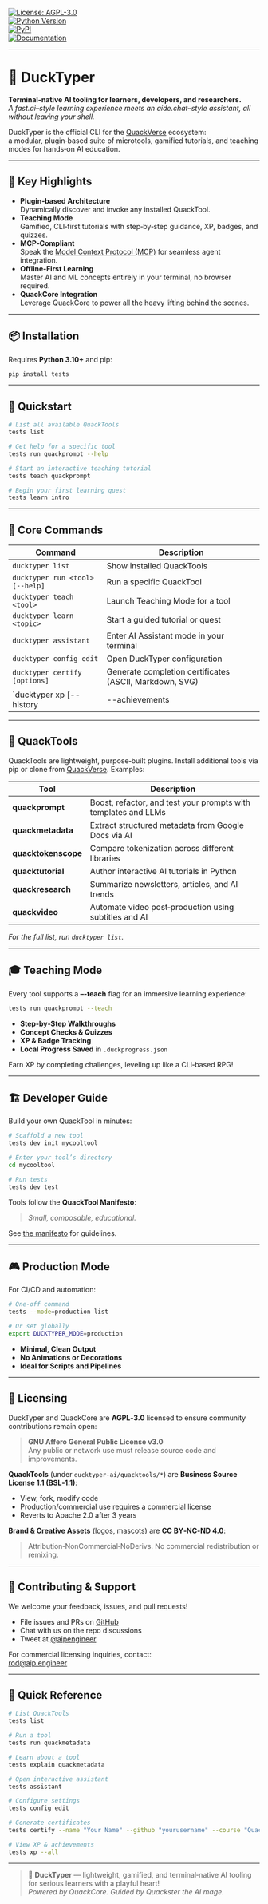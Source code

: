 <!--
================================================================================
DuckTyper — The Terminal-Native AI CLI
================================================================================
-->

[![License: AGPL-3.0](https://img.shields.io/badge/License-AGPL%20v3-blue.svg)](https://www.gnu.org/licenses/agpl-3.0.en.html)  
[![Python Version](https://img.shields.io/badge/Python-3.10%2B-blue.svg)](https://www.python.org/downloads/)  
[![PyPI](https://img.shields.io/pypi/v/ducktyper.svg)](https://pypi.org/project/ducktyper/)  
[![Documentation](https://img.shields.io/badge/Docs-QuackVerse-brightgreen.svg)](https://github.com/ducktyper-ai)  

---

# 🐣 DuckTyper

**Terminal-native AI tooling for learners, developers, and researchers.**  
*A fast.ai–style learning experience meets an aide.chat–style assistant, all without leaving your shell.*

DuckTyper is the official CLI for the [QuackVerse](https://github.com/ducktyper-ai) ecosystem:  
a modular, plugin‑based suite of microtools, gamified tutorials, and teaching modes for hands‑on AI education.

---

## 🚀 Key Highlights

- **Plugin‑based Architecture**  
  Dynamically discover and invoke any installed QuackTool.
- **Teaching Mode**  
  Gamified, CLI‑first tutorials with step‑by‑step guidance, XP, badges, and quizzes.
- **MCP‑Compliant**  
  Speak the [Model Context Protocol (MCP)](https://docs.anthropic.com/mcp) for seamless agent integration.
- **Offline‑First Learning**  
  Master AI and ML concepts entirely in your terminal, no browser required.
- **QuackCore Integration**  
  Leverage QuackCore to power all the heavy lifting behind the scenes.

---

## 📦 Installation

Requires **Python 3.10+** and pip:

```bash
pip install tests
```

---

## 🏁 Quickstart

```bash
# List all available QuackTools
tests list

# Get help for a specific tool
tests run quackprompt --help

# Start an interactive teaching tutorial
tests teach quackprompt

# Begin your first learning quest
tests learn intro
```

---

## 🔧 Core Commands

| Command                             | Description                                         |
|-------------------------------------|-----------------------------------------------------|
| `ducktyper list`                    | Show installed QuackTools                           |
| `ducktyper run <tool> [--help]`     | Run a specific QuackTool                           |
| `ducktyper teach <tool>`            | Launch Teaching Mode for a tool                    |
| `ducktyper learn <topic>`           | Start a guided tutorial or quest                    |
| `ducktyper assistant`               | Enter AI Assistant mode in your terminal            |
| `ducktyper config edit`             | Open DuckTyper configuration                        |
| `ducktyper certify [options]`       | Generate completion certificates (ASCII, Markdown, SVG) |
| `ducktyper xp [--history|--achievements|--all]` | View XP, badges, and progress stats      |

---

## 🧰 QuackTools

QuackTools are lightweight, purpose‑built plugins. Install additional tools via pip or clone from [QuackVerse](https://github.com/ducktyper-ai/quacktools). Examples:

| Tool               | Description                                               |
|--------------------|-----------------------------------------------------------|
| **quackprompt**    | Boost, refactor, and test your prompts with templates and LLMs |
| **quackmetadata**  | Extract structured metadata from Google Docs via AI       |
| **quacktokenscope**| Compare tokenization across different libraries           |
| **quacktutorial**  | Author interactive AI tutorials in Python                |
| **quackresearch**  | Summarize newsletters, articles, and AI trends           |
| **quackvideo**     | Automate video post‑production using subtitles and AI     |

_For the full list, run `ducktyper list`._

---

## 🎓 Teaching Mode

Every tool supports a **–‑teach** flag for an immersive learning experience:

```bash
tests run quackprompt --teach
```

- **Step‑by‑Step Walkthroughs**  
- **Concept Checks & Quizzes**  
- **XP & Badge Tracking**  
- **Local Progress Saved** in `.duckprogress.json`

Earn XP by completing challenges, leveling up like a CLI‑based RPG!

---

## 🏗️ Developer Guide

Build your own QuackTool in minutes:

```bash
# Scaffold a new tool
tests dev init mycooltool

# Enter your tool’s directory
cd mycooltool

# Run tests
tests dev test
```

Tools follow the **QuackTool Manifesto**:  
> *Small, composable, educational.*

See [the manifesto](https://github.com/ducktyper-ai/.github/blob/main/MANIFESTO.md) for guidelines.

---

## 🎮 Production Mode

For CI/CD and automation:

```bash
# One-off command
tests --mode=production list

# Or set globally
export DUCKTYPER_MODE=production
```

- **Minimal, Clean Output**  
- **No Animations or Decorations**  
- **Ideal for Scripts and Pipelines**

---

## 📜 Licensing

DuckTyper and QuackCore are **AGPL‑3.0** licensed to ensure community contributions remain open:

> **GNU Affero General Public License v3.0**  
> Any public or network use must release source code and improvements.

**QuackTools** (under `ducktyper-ai/quacktools/*`) are **Business Source License 1.1 (BSL‑1.1)**:  
- View, fork, modify code  
- Production/commercial use requires a commercial license  
- Reverts to Apache 2.0 after 3 years

**Brand & Creative Assets** (logos, mascots) are **CC BY‑NC‑ND 4.0**:  
> Attribution‑NonCommercial‑NoDerivs. No commercial redistribution or remixing.

---

## 🤝 Contributing & Support

We welcome your feedback, issues, and pull requests!  
- File issues and PRs on [GitHub](https://github.com/ducktyper-ai/ducktyper)  
- Chat with us on the repo discussions  
- Tweet at [@aipengineer](https://twitter.com/aipengineer)

For commercial licensing inquiries, contact:  
rod@aip.engineer

---

## 📌 Quick Reference

```bash
# List QuackTools
tests list

# Run a tool
tests run quackmetadata

# Learn about a tool
tests explain quackmetadata

# Open interactive assistant
tests assistant

# Configure settings
tests config edit

# Generate certificates
tests certify --name "Your Name" --github "yourusername" --course "QuackVerse Advanced"

# View XP & achievements
tests xp --all
```

---

> 🦆 **DuckTyper** — lightweight, gamified, and terminal‑native AI tooling for serious learners with a playful heart!  
> *Powered by QuackCore. Guided by Quackster the AI mage.*
